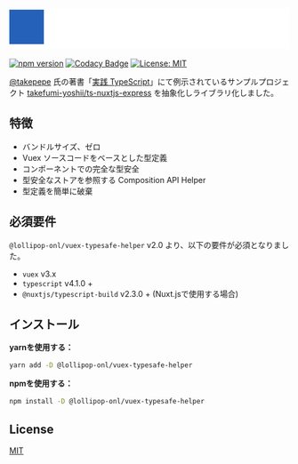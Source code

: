 ![@lollipop-onl/vuex-typesafe-helper](./assets/logo.svg)

[![npm version](https://badge.fury.io/js/%40lollipop-onl%2Fvuex-typesafe-helper.svg)](https://badge.fury.io/js/%40lollipop-onl%2Fvuex-typesafe-helper)
[![Codacy Badge](https://app.codacy.com/project/badge/Grade/38eb7615c6b644cf9504674bab46ac87)](https://www.codacy.com/manual/lollipop-onl/vuex-typesafe-helper?utm_source=github.com&amp;utm_medium=referral&amp;utm_content=lollipop-onl/vuex-typesafe-helper&amp;utm_campaign=Badge_Grade)
[![License: MIT](https://img.shields.io/badge/License-MIT-yellow.svg)](https://opensource.org/licenses/MIT)

[@takepepe](https://twitter.com/takepepe) 氏の著書「[実践 TypeScript](https://www.amazon.co.jp/dp/483996937X/ref=cm_sw_r_tw_dp_x_6tbwFbF4K4M05)」にて例示されているサンプルプロジェクト [takefumi-yoshii/ts-nuxtjs-express](https://github.com/takefumi-yoshii/ts-nuxtjs-express) を抽象化しライブラリ化しました。

## 特徴

<ul  class="badge-list">
  <li>バンドルサイズ、ゼロ</li>
  <li>Vuex ソースコードをベースとした型定義</li>
  <li>コンポーネントでの完全な型安全</li>
  <li>型安全なストアを参照する Composition API Helper</li>
  <li>型定義を簡単に破棄</li>
</ul>

## 必須要件

`@lollipop-onl/vuex-typesafe-helper` v2.0 より、以下の要件が必須となりました。

* `vuex` v3.x
* `typescript` v4.1.0 +
* `@nuxtjs/typescript-build` v2.3.0 + (Nuxt.jsで使用する場合)

## インストール

**yarnを使用する：**

```bash
yarn add -D @lollipop-onl/vuex-typesafe-helper
```

**npmを使用する：**

```bash
npm install -D @lollipop-onl/vuex-typesafe-helper
```

## License

[MIT](https://github.com/lollipop-onl/vuex-typesafe-helper/blob/main/LICENSE)
